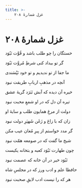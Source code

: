 ```yaml
---
title: >-
    غزل شمارهٔ ۲۰۸
---
```

# غزل شمارهٔ ۲۰۸

<div class="b" id="bn1"><div class="m1"><p>خستگان را چو طلب باشد و قُوَّت نَبُوَد</p></div>
<div class="m2"><p>گر تو بیداد کنی شرطِ مُروَّت نَبُوَد</p></div></div>
<div class="b" id="bn2"><div class="m1"><p>ما جفا از تو ندیدیم و تو خود نَپْسَندی</p></div>
<div class="m2"><p>آنچه در مذهبِ اربابِ طریقت نبود</p></div></div>
<div class="b" id="bn3"><div class="m1"><p>خیره آن دیده که آبش نَبَرَد گریهٔ عشق</p></div>
<div class="m2"><p>تیره آن دل که در او شمعِ محبت نبود</p></div></div>
<div class="b" id="bn4"><div class="m1"><p>دولت از مرغِ همایون طلب و سایهٔ او</p></div>
<div class="m2"><p>زان که با زاغ و زَغَن شَهپَرِ دولت نبود</p></div></div>
<div class="b" id="bn5"><div class="m1"><p>گر مدد خواستم از پیرِ مُغان عیب مکن</p></div>
<div class="m2"><p>شیخ ما گفت که در صومعه همّت نبود</p></div></div>
<div class="b" id="bn6"><div class="m1"><p>چون طهارت نَبُوَد کعبه و بتخانه یکیست</p></div>
<div class="m2"><p>نَبُوَد خیر در آن خانه که عصمت نبود</p></div></div>
<div class="b" id="bn7"><div class="m1"><p>حافظا علم و ادب ورز که در مجلسِ شاه</p></div>
<div class="m2"><p>هر که را نیست ادب لایقِ صحبت نبود</p></div></div>

